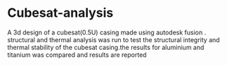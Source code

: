 # Cubesat-analysis
A 3d design of a cubesat(0.5U) casing made using autodesk fusion .  structural and thermal analysis was run to test the structural integrity and thermal stability of the cubesat casing.the results for aluminium and titanium was compared and results are reported
